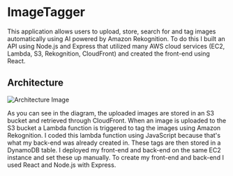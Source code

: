 # ImageTagger
This application allows users to upload, store, search for and tag images automatically using AI powered by Amazon Rekognition. To do this I built an API using Node.js and Express that utilized many AWS cloud services (EC2, Lambda, S3, Rekognition, CloudFront) and created the front-end using React.

## Architecture
![Architecture Image](https://github.com/hughthomson/ImageTagger/assets/34608707/475678d5-4171-432e-a474-b487107694e3)

As you can see in the diagram, the uploaded images are stored in an S3 bucket and retrieved through CloudFront. When an image is uploaded to the S3 bucket a Lambda function is triggered to tag the images using Amazon Rekognition. I coded this lambda function using JavaScript because that's what my back-end was already created in. These tags are then stored in a DynamoDB table. I deployed my front-end and back-end on the same EC2 instance and set these up manually. To create my front-end and back-end I used React and Node.js with Express.

